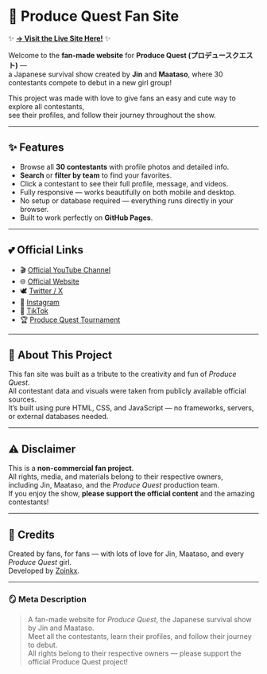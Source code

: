 # 🌸 Produce Quest Fan Site

✨ **[→ Visit the Live Site Here!](https://zoinkx.github.io/Produce-Quest-Fansite/)** ✨

Welcome to the **fan-made website** for **Produce Quest (プロデュースクエスト)** —  
a Japanese survival show created by **Jin** and **Maataso**, where 30 contestants compete to debut in a new girl group!

This project was made with love to give fans an easy and cute way to explore all contestants,  
see their profiles, and follow their journey throughout the show.

---

## ✨ Features
- Browse all **30 contestants** with profile photos and detailed info.  
- **Search** or **filter by team** to find your favorites.  
- Click a contestant to see their full profile, message, and videos.  
- Fully responsive — works beautifully on both mobile and desktop.  
- No setup or database required — everything runs directly in your browser.  
- Built to work perfectly on **GitHub Pages**.

---

## 💕 Official Links
- 🎬 [Official YouTube Channel](https://www.youtube.com/@ProduceQuest)  
- 🌐 [Official Website](https://produce-quest.jp/)  
- 🕊️ [Twitter / X](https://x.com/produce_quest)  
- 📸 [Instagram](https://www.instagram.com/produce.quest)  
- 🎵 [TikTok](https://www.tiktok.com/@producequest)  
- 🏆 [Produce Quest Tournament](https://zoinkx.github.io/Produce-Quest-Tournament/)

---

## 🧁 About This Project
This fan site was built as a tribute to the creativity and fun of *Produce Quest*.  
All contestant data and visuals were taken from publicly available official sources.  
It’s built using pure HTML, CSS, and JavaScript — no frameworks, servers, or external databases needed.

---

## ⚠️ Disclaimer
This is a **non-commercial fan project**.  
All rights, media, and materials belong to their respective owners,  
including Jin, Maataso, and the *Produce Quest* production team.  
If you enjoy the show, **please support the official content** and the amazing contestants!

---

## 🩷 Credits
Created by fans, for fans — with lots of love for Jin, Maataso, and every *Produce Quest* girl.  
Developed by [Zoinkx](https://github.com/Zoinkx).

---

### 🪞 Meta Description
> A fan-made website for *Produce Quest*, the Japanese survival show by Jin and Maataso.  
> Meet all the contestants, learn their profiles, and follow their journey to debut.  
> All rights belong to their respective owners — please support the official Produce Quest project!
